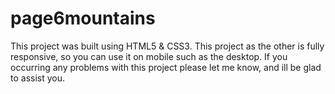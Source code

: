 # page6mountains


This project was built using HTML5 & CSS3.
This project as the other is fully responsive, so you can use it on mobile such as the desktop. 
If you occurring any problems with this project please let me know, and ill be glad to assist you.

